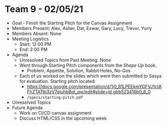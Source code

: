# Team 9 - 02/05/21

- Goal - Finish the Starting Pitch for the Canvas Assignment
- Members Present: Alex, Asher, Dat, Eswar, Gary, Lucy, Trevor, Yuriy
- Members Absent: None
- Meeting Logistics
  - Start: 12:00 PM
  - End: 2:00 PM
- Agenda
  - Unresolved Topics from Past Meeting: None
  - Went through Starting Pitch components from the _Shape Up_ book.
    - Problem, Appetite, Solution, Rabbit Holes, No-Gos
  - Each of us worked on the slides which were then submitted to Sasya for evaluation. Starting pitch located:
    - https://docs.google.com/presentation/d/1i0_81LPEEkmYGFVJ1ctAFhZTATtb3zV7qluhbBql_qw/edit#slide=id.gbb523416b0_8_0
    - `/specs/starting-pitch.pdf`
- Unresolved Topics
- Future Agenda
  - Work on CI/CD canvas assignment
  - Discuss HTML/CSS in the upcoming week

